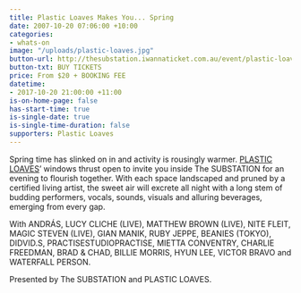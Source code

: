 ```yaml
---
title: Plastic Loaves Makes You... Spring
date: 2007-10-20 07:06:00 +10:00
categories:
- whats-on
image: "/uploads/plastic-loaves.jpg"
button-url: http://thesubstation.iwannaticket.com.au/event/plastic-loaves-makes-you-spring-MTI5NDk
button-txt: BUY TICKETS
price: From $20 + BOOKING FEE
datetime:
- 2017-10-20 21:00:00 +11:00
is-on-home-page: false
has-start-time: true
is-single-date: true
is-single-time-duration: false
supporters: Plastic Loaves
---
```


Spring time has slinked on in and activity is rousingly warmer. [PLASTIC LOAVES](http://www.plasticloaves.com/)’ windows thrust open to invite you inside The SUBSTATION for an evening to flourish together. With each space landscaped and pruned by a certified living artist, the sweet air will excrete all night with a long stem of budding performers, vocals, sounds, visuals and alluring beverages, emerging from every gap.

With ANDRÁS, LUCY CLICHE (LIVE), MATTHEW BROWN (LIVE), NITE FLEIT, MAGIC STEVEN (LIVE), GIAN MANIK, RUBY JEPPE, BEANIES (TOKYO), DIDVID.S, PRACTISESTUDIOPRACTISE, MIETTA CONVENTRY, CHARLIE FREEDMAN, BRAD & CHAD, BILLIE MORRIS, HYUN LEE, VICTOR BRAVO and WATERFALL PERSON.

Presented by The SUBSTATION and PLASTIC LOAVES.
